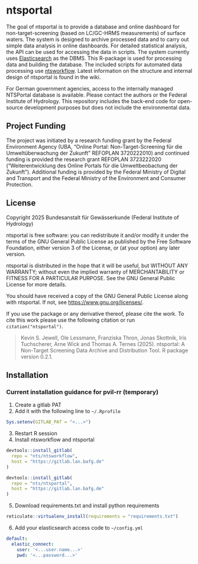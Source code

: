 
<!-- README.md is generated from README.Rmd. Please edit README.Rmd -->

# ntsportal

The goal of ntsportal is to provide a database and online dashboard for
non-target-screening (based on LC/GC-HRMS measurements) of surface
waters. The system is designed to archive processed data and to carry
out simple data analysis in online dashboards. For detailed statistical
analysis, the API can be used for accessing the data in scripts. The
system currently uses
[Elasticsearch](https://www.elastic.co/guide/en/elasticsearch/reference/current/index.html)
as the DBMS. This R-package is used for processing data and building the
database. The included scripts for automated data processing use
[ntsworkflow](https://github.com/bafg-bund/ntsworkflow). Latest
information on the structure and internal design of ntsportal is found
in the wiki.

For German government agencies, access to the internally managed
NTSPortal database is available. Please contact the authors or the
Federal Institute of Hydrology. This repository includes the back-end
code for open-source development purposes but does not include the
environmental data.

## Project Funding

The project was initiated by a research funding grant by the Federal
Environment Agency (UBA, “Online Portal: Non-Target-Screening für die
Umweltüberwachung der Zukunft” REFOPLAN 3720222010) and continued
funding is provided the research grant REFOPLAN 3723222020
(“Weiterentwicklung des Online Portals für die Umweltbeobactung der
Zukunft”). Additional funding is provided by the Federal Ministry of
Digital and Transport and the Federal Ministry of the Environment and
Consumer Protection.

## License

Copyright 2025 Bundesanstalt für Gewässerkunde (Federal Institute of
Hydrology)

ntsportal is free software: you can redistribute it and/or modify it
under the terms of the GNU General Public License as published by the
Free Software Foundation, either version 3 of the License, or (at your
option) any later version.

ntsportal is distributed in the hope that it will be useful, but WITHOUT
ANY WARRANTY; without even the implied warranty of MERCHANTABILITY or
FITNESS FOR A PARTICULAR PURPOSE. See the GNU General Public License for
more details.

You should have received a copy of the GNU General Public License along
with ntsportal. If not, see <https://www.gnu.org/licenses/>.

If you use the package or any derivative thereof, please cite the work.
To cite this work please use the following citation or run
`citation("ntsportal")`.

> Kevin S. Jewell, Ole Lessmann, Franziska Thron, Jonas Skottnik, Iris
> Tuchscherer, Arne Wick and Thomas A. Ternes (2025). ntsportal: A
> Non-Target Screening Data Archive and Distribution Tool. R package
> version 0.2.1.

## Installation

### Current installation guidance for pvil-rr (temporary)

1)  Create a gitlab PAT
2)  Add it with the following line to `~/.Rprofile`

``` r
Sys.setenv(GITLAB_PAT = "<...>")
```

3)  Restart R session
4)  Install ntsworkflow and ntsportal

``` r
devtools::install_gitlab(
  repo = "nts/ntsworkflow",
  host = "https://gitlab.lan.bafg.de"
)

devtools::install_gitlab(
  repo = "nts/ntsportal",
  host = "https://gitlab.lan.bafg.de"
)
```

5)  Download requirements.txt and install python requirements

``` r
reticulate::virtualenv_install(requirements = "requirements.txt")
```

6)  Add your elasticsearch access code to `~/config.yml`

``` yaml
default:
  elastic_connect:
    user: '<...user.name...>' 
    pwd: '<...password...>'
```

